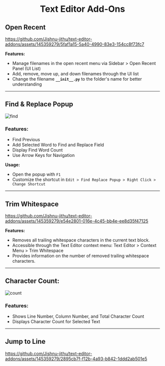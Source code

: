 <h1 align="center">Text Editor Add-Ons</h1>

## Open Recent

https://github.com/Jishnu-jithu/text-editor-addons/assets/145359279/5faf1a15-5a40-4990-83e3-154cc8f73fc7

**Features:** 
- Manage filenames in the open recent menu via Sidebar > Open Recent Panel (UI List)
- Add, remove, move up, and down filenames through the UI list
- Change the filename **`__init__.py`** to the folder's name for better understanding

------------

## Find & Replace Popup

![find](https://github.com/Jishnu-jithu/text-editor-addons/assets/145359279/a4b69aa1-abd7-42cc-8084-6362716e2c01)

### Features:

- Find Previous
- Add Selected Word to Find and Replace Field
- Display Find Word Count
- Use Arrow Keys for Navigation

**Usage:**
- Open the popup with `F1`
- Customize the shortcut in `Edit > Find Replace Popup > Right Click > Change Shortcut`

------------

## Trim Whitespace

https://github.com/Jishnu-jithu/text-editor-addons/assets/145359279/e54e2801-016e-4c45-bb4e-ee8d35f47125

**Features:**
- Removes all trailing whitespace characters in the current text block.
- Accessible through the Text Editor context menu: Text Editor > Context Menu > Trim Whitespace
- Provides information on the number of removed trailing whitespace characters.

------------

## Character Count:

![count](https://github.com/Jishnu-jithu/text-editor-addons/assets/145359279/9375d499-a79f-483c-8163-2a13841f6968)

### Features:

- Shows Line Number, Column Number, and Total Character Count
- Displays Character Count for Selected Text

------------

## Jump to Line

https://github.com/Jishnu-jithu/text-editor-addons/assets/145359279/2895cb7f-f12b-4a93-b842-1ddd2ab501e5
